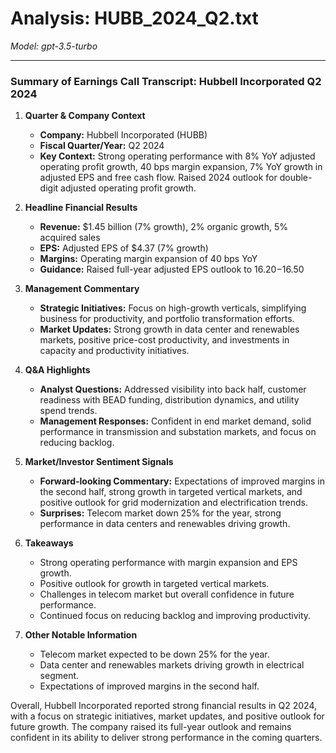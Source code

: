 # Analysis: HUBB_2024_Q2.txt

*Model: gpt-3.5-turbo*

---

### Summary of Earnings Call Transcript: Hubbell Incorporated Q2 2024

1. **Quarter & Company Context**
   - **Company:** Hubbell Incorporated (HUBB)
   - **Fiscal Quarter/Year:** Q2 2024
   - **Key Context:** Strong operating performance with 8% YoY adjusted operating profit growth, 40 bps margin expansion, 7% YoY growth in adjusted EPS and free cash flow. Raised 2024 outlook for double-digit adjusted operating profit growth.

2. **Headline Financial Results**
   - **Revenue:** $1.45 billion (7% growth), 2% organic growth, 5% acquired sales
   - **EPS:** Adjusted EPS of $4.37 (7% growth)
   - **Margins:** Operating margin expansion of 40 bps YoY
   - **Guidance:** Raised full-year adjusted EPS outlook to $16.20-$16.50

3. **Management Commentary**
   - **Strategic Initiatives:** Focus on high-growth verticals, simplifying business for productivity, and portfolio transformation efforts.
   - **Market Updates:** Strong growth in data center and renewables markets, positive price-cost productivity, and investments in capacity and productivity initiatives.

4. **Q&A Highlights**
   - **Analyst Questions:** Addressed visibility into back half, customer readiness with BEAD funding, distribution dynamics, and utility spend trends.
   - **Management Responses:** Confident in end market demand, solid performance in transmission and substation markets, and focus on reducing backlog.

5. **Market/Investor Sentiment Signals**
   - **Forward-looking Commentary:** Expectations of improved margins in the second half, strong growth in targeted vertical markets, and positive outlook for grid modernization and electrification trends.
   - **Surprises:** Telecom market down 25% for the year, strong performance in data centers and renewables driving growth.

6. **Takeaways**
   - Strong operating performance with margin expansion and EPS growth.
   - Positive outlook for growth in targeted vertical markets.
   - Challenges in telecom market but overall confidence in future performance.
   - Continued focus on reducing backlog and improving productivity.

7. **Other Notable Information**
   - Telecom market expected to be down 25% for the year.
   - Data center and renewables markets driving growth in electrical segment.
   - Expectations of improved margins in the second half.

Overall, Hubbell Incorporated reported strong financial results in Q2 2024, with a focus on strategic initiatives, market updates, and positive outlook for future growth. The company raised its full-year outlook and remains confident in its ability to deliver strong performance in the coming quarters.